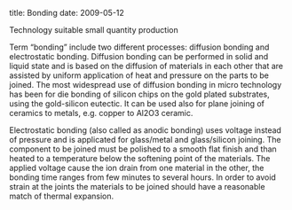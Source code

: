 title: Bonding
date: 2009-05-12 

Technology suitable small quantity production

Term “bonding” include two different processes: diffusion bonding and electrostatic bonding. Diffusion bonding can be performed in solid and liquid state and is based on the diffusion of materials in each other that are assisted by uniform application of heat and pressure on the parts to be joined. The most widespread use of diffusion bonding in micro technology has been for die bonding of silicon chips on the gold plated substrates, using the gold-silicon eutectic. It can be used also for plane joining of ceramics to metals, e.g. copper to Al2O3 ceramic.

Electrostatic bonding (also called as anodic bonding) uses voltage instead of pressure and is applicated for glass/metal and glass/silicon joining. The component to be joined must be polished to a smooth flat finish and than heated to a temperature below the softening point of the materials. The applied voltage cause the ion drain from one material in the other, the bonding time ranges from few minutes to several hours. In order to avoid strain at the joints the materials to be joined should have a reasonable match of thermal expansion.